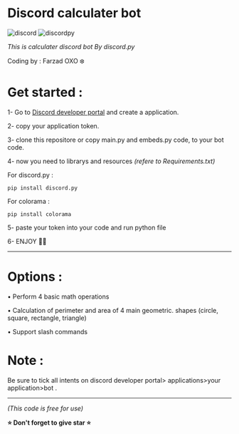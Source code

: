 # Discord calculater bot
![discord](https://img.shields.io/badge/Discord-API-purple?style=flat&logo=Discord)
![discordpy](https://img.shields.io/badge/discord.py-v2.3.2-blue?style=flat&logo=Python&logoColor=yellow)




*This is calculater discord bot By discord.py*

Coding by : Farzad OXO ❄️

# Get started :
1- Go to [Discord developer portal](https://discord.com/developers/applications) and create a application.

2- copy your application token.

3- clone this repositore or copy main.py and embeds.py code, to your bot code.

4- now you need to librarys and resources *(refere to Requirements.txt)* 

For discord.py :

```
pip install discord.py
```
For colorama :
```
pip install colorama
```
5- paste your token into your code and run python file

6- ENJOY 🤍🥰
_____________________________________________
# Options :

• Perform 4 basic math operations

• Calculation of perimeter and area of ​​4 main geometric.        shapes (circle, square, rectangle, triangle)

• Support slash commands

# Note :

Be sure to tick all intents on discord developer portal> applications>your application>bot .
_____________________________________________



*(This code is free for use)*

**⭐️ Don't forget to give star ⭐️**
